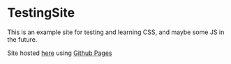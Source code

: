 # TestingSite

This is an example site for testing and learning CSS, and maybe some JS in the future.

Site hosted [here](https://australorp.github.io/TestingSite/) using [Github Pages](https://pages.github.com/)
